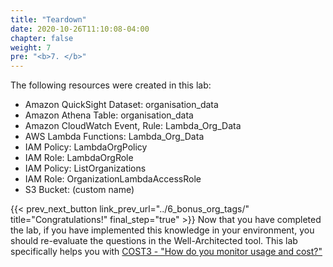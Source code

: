 ```yaml
---
title: "Teardown"
date: 2020-10-26T11:10:08-04:00
chapter: false
weight: 7
pre: "<b>7. </b>"
---
```


The following resources were created in this lab:

- Amazon QuickSight Dataset: organisation_data
- Amazon Athena Table: organisation_data
- Amazon CloudWatch Event, Rule: Lambda_Org_Data
- AWS Lambda Functions: Lambda_Org_Data
- IAM Policy: LambdaOrgPolicy
- IAM Role: LambdaOrgRole
- IAM Policy: ListOrganizations
- IAM Role: OrganizationLambdaAccessRole
- S3 Bucket: (custom name)


{{< prev_next_button link_prev_url="../6_bonus_org_tags/"  title="Congratulations!" final_step="true" >}}
Now that you have completed the lab, if you have implemented this knowledge in your environment,
you should re-evaluate the questions in the Well-Architected tool. This lab specifically helps you with
[COST3 - "How do you monitor usage and cost?"](https://docs.aws.amazon.com/wellarchitected/latest/framework/a-expenditure-and-usage-awareness.html)



